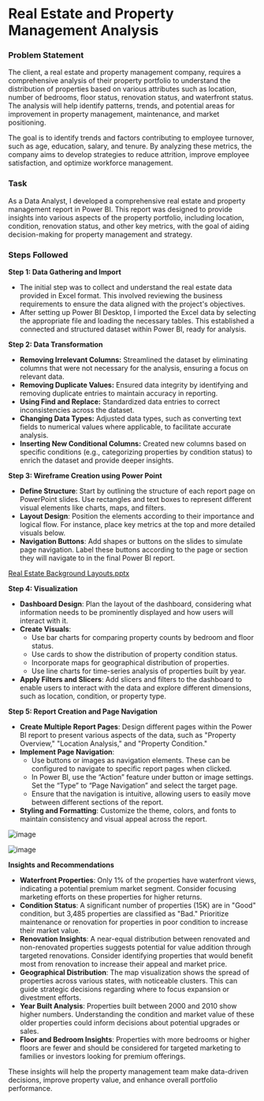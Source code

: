 # Real Estate and Property Management Analysis

### Problem Statement

The client, a real estate and property management company, requires a comprehensive analysis of their property portfolio to understand the distribution of properties based on various attributes such as location, number of bedrooms, floor status, renovation status, and waterfront status. The analysis will help identify patterns, trends, and potential areas for improvement in property management, maintenance, and market positioning.

The goal is to identify trends and factors contributing to employee turnover, such as age, education, salary, and tenure. By analyzing these metrics, the company aims to develop strategies to reduce attrition, improve employee satisfaction, and optimize workforce management.

### Task

As a Data Analyst, I developed a comprehensive real estate and property management report in Power BI. This report was designed to provide insights into various aspects of the property portfolio, including location, condition, renovation status, and other key metrics, with the goal of aiding decision-making for property management and strategy.

### Steps Followed

**Step 1: Data  Gathering and Import**

- The initial step was to collect and understand the real estate data provided in Excel format. This involved reviewing the business requirements to ensure the data aligned with the project's objectives.
- After setting up Power BI Desktop, I imported the Excel data by selecting the appropriate file and loading the necessary tables. This established a connected and structured dataset within Power BI, ready for analysis.

**Step 2: Data Transformation**

- **Removing Irrelevant Columns:** Streamlined the dataset by eliminating columns that were not necessary for the analysis, ensuring a focus on relevant data.
- **Removing Duplicate Values:** Ensured data integrity by identifying and removing duplicate entries to maintain accuracy in reporting.
- **Using Find and Replace:** Standardized data entries to correct inconsistencies across the dataset.
- **Changing Data Types:** Adjusted data types, such as converting text fields to numerical values where applicable, to facilitate accurate analysis.
- **Inserting New Conditional Columns:** Created new columns based on specific conditions (e.g., categorizing properties by condition status) to enrich the dataset and provide deeper insights.

**Step 3: Wireframe Creation using Power Point**

- **Define Structure**: Start by outlining the structure of each report page on PowerPoint slides. Use rectangles and text boxes to represent different visual elements like charts, maps, and filters.
- **Layout Design**: Position the elements according to their importance and logical flow. For instance, place key metrics at the top and more detailed visuals below.
- **Navigation Buttons**: Add shapes or buttons on the slides to simulate page navigation. Label these buttons according to the page or section they will navigate to in the final Power BI report.

[Real Estate Background Layouts.pptx](https://prod-files-secure.s3.us-west-2.amazonaws.com/0391df94-4734-4849-a107-fd90a40b7b76/23570d81-a69f-4ac6-85bc-295eab67d345/Real_Estate_Background_Layouts.pptx)

**Step 4: Visualization**

- **Dashboard Design**: Plan the layout of the dashboard, considering what information needs to be prominently displayed and how users will interact with it.
- **Create Visuals**:
    - Use bar charts for comparing property counts by bedroom and floor status.
    - Use cards to show the distribution of property condition status.
    - Incorporate maps for geographical distribution of properties.
    - Use line charts for time-series analysis of properties built by year.
- **Apply Filters and Slicers**: Add slicers and filters to the dashboard to enable users to interact with the data and explore different dimensions, such as location, condition, or property type.

**Step 5: Report Creation and Page Navigation**

- **Create Multiple Report Pages**: Design different pages within the Power BI report to present various aspects of the data, such as "Property Overview," "Location Analysis," and "Property Condition."
- **Implement Page Navigation**:
    - Use buttons or images as navigation elements. These can be configured to navigate to specific report pages when clicked.
    - In Power BI, use the “Action” feature under button or image settings. Set the “Type” to “Page Navigation” and select the target page.
    - Ensure that the navigation is intuitive, allowing users to easily move between different sections of the report.
- **Styling and Formatting**: Customize the theme, colors, and fonts to maintain consistency and visual appeal across the report.

![image](https://github.com/user-attachments/assets/80fc88c1-12a1-4e3a-9909-25fe8039a79d)

![image](https://github.com/user-attachments/assets/96608191-18fe-405c-98e1-3cf1d4635743)



**Insights and Recommendations**

- **Waterfront Properties**: Only 1% of the properties have waterfront views, indicating a potential premium market segment. Consider focusing marketing efforts on these properties for higher returns.
- **Condition Status**: A significant number of properties (15K) are in "Good" condition, but 3,485 properties are classified as "Bad." Prioritize maintenance or renovation for properties in poor condition to increase their market value.
- **Renovation Insights**: A near-equal distribution between renovated and non-renovated properties suggests potential for value addition through targeted renovations. Consider identifying properties that would benefit most from renovation to increase their appeal and market price.
- **Geographical Distribution**: The map visualization shows the spread of properties across various states, with noticeable clusters. This can guide strategic decisions regarding where to focus expansion or divestment efforts.
- **Year Built Analysis**: Properties built between 2000 and 2010 show higher numbers. Understanding the condition and market value of these older properties could inform decisions about potential upgrades or sales.
- **Floor and Bedroom Insights**: Properties with more bedrooms or higher floors are fewer and should be considered for targeted marketing to families or investors looking for premium offerings.

These insights will help the property management team make data-driven decisions, improve property value, and enhance overall portfolio performance.
